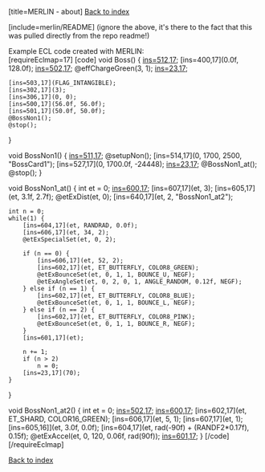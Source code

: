 [title=MERLIN - about]
[Back to index](#s=merlin/doc/index)  

[include=merlin/README]
(ignore the above, it's there to the fact that this was pulled directly from the repo readme!)

Example ECL code created with MERLIN:  
[requireEclmap=17]
[code]
 void Boss() {
	[ins=512,17](0);
	[ins=400,17](0.0f, 128.0f);
	[ins=502,17](FLAG_INTANGIBLE);
	@effChargeGreen(3, 1);
	[ins=23,17](120);

	[ins=503,17](FLAG_INTANGIBLE);
	[ins=302,17](3);
	[ins=306,17](0, 0);
	[ins=500,17](56.0f, 56.0f);
	[ins=501,17](50.0f, 50.0f);
	@BossNon1();
	@stop();
 }

 void BossNon1() {
	[ins=511,17](9400);
	@setupNon();
	[ins=514,17](0, 1700, 2500, "BossCard1");
	[ins=527,17](0, 1700.0f, -24448);
	[ins=23,17](90);
	@BossNon1_at();
	@stop();
 }

 void BossNon1_at() {
	int et = 0;
	[ins=600,17](et);
	[ins=607,17](et, 3);
	[ins=605,17](et, 3.1f, 2.7f);
	@etExDist(et, 0);
	[ins=640,17](et, 2, "BossNon1_at2");

	int n = 0;
	while(1) {
		[ins=604,17](et, RANDRAD, 0.0f);
		[ins=606,17](et, 34, 2);
		@etExSpecialSet(et, 0, 2);

		if (n == 0) {
			[ins=606,17](et, 52, 2);
			[ins=602,17](et, ET_BUTTERFLY, COLOR8_GREEN);
			@etExBounceSet(et, 0, 1, 1, BOUNCE_U, NEGF);
			@etExAngleSet(et, 0, 2, 0, 1, ANGLE_RANDOM, 0.12f, NEGF);
		} else if (n == 1) {
			[ins=602,17](et, ET_BUTTERFLY, COLOR8_BLUE);
			@etExBounceSet(et, 0, 1, 1, BOUNCE_L, NEGF);
		} else if (n == 2) {
			[ins=602,17](et, ET_BUTTERFLY, COLOR8_PINK);
			@etExBounceSet(et, 0, 1, 1, BOUNCE_R, NEGF);
		}
		[ins=601,17](et);

		n += 1;
		if (n > 2)
			n = 0;
		[ins=23,17](70);
	}
 }

 void BossNon1_at2() {
	int et = 0;
	[ins=502,17](FLAG_INTANGIBLE);
	[ins=600,17](et);
	[ins=602,17](et, ET_SHARD, COLOR16_GREEN);
	[ins=606,17](et, 5, 1);
	[ins=607,17](et, 1);
	[ins=605,16]](et, 3.0f, 0.0f);
	[ins=604,17](et, rad(-90f) + (RANDF2*0.17f), 0.15f);
	@etExAccel(et, 0, 120, 0.06f, rad(90f));
	[ins=601,17](et);
 }
[/code]
[/requireEclmap]  

[Back to index](#s=merlin/doc/index)